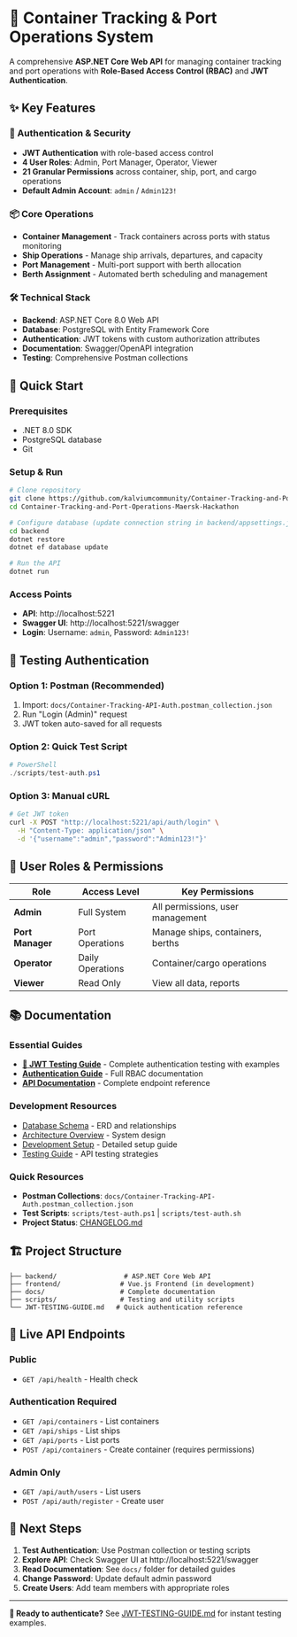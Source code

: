 # 🚢 Container Tracking & Port Operations System

A comprehensive **ASP.NET Core Web API** for managing container tracking and port operations with **Role-Based Access Control (RBAC)** and **JWT Authentication**.

## ✨ Key Features

### 🔐 Authentication & Security
- **JWT Authentication** with role-based access control
- **4 User Roles**: Admin, Port Manager, Operator, Viewer
- **21 Granular Permissions** across container, ship, port, and cargo operations
- **Default Admin Account**: `admin` / `Admin123!`

### 📦 Core Operations
- **Container Management** - Track containers across ports with status monitoring
- **Ship Operations** - Manage ship arrivals, departures, and capacity
- **Port Management** - Multi-port support with berth allocation
- **Berth Assignment** - Automated berth scheduling and management

### 🛠 Technical Stack
- **Backend**: ASP.NET Core 8.0 Web API
- **Database**: PostgreSQL with Entity Framework Core
- **Authentication**: JWT tokens with custom authorization attributes
- **Documentation**: Swagger/OpenAPI integration
- **Testing**: Comprehensive Postman collections

## 🚀 Quick Start

### Prerequisites
- .NET 8.0 SDK
- PostgreSQL database
- Git

### Setup & Run
```bash
# Clone repository
git clone https://github.com/kalviumcommunity/Container-Tracking-and-Port-Operations-Maersk-Hackathon.git
cd Container-Tracking-and-Port-Operations-Maersk-Hackathon

# Configure database (update connection string in backend/appsettings.json)
cd backend
dotnet restore
dotnet ef database update

# Run the API
dotnet run
```

### Access Points
- **API**: http://localhost:5221
- **Swagger UI**: http://localhost:5221/swagger
- **Login**: Username: `admin`, Password: `Admin123!`

## 🧪 Testing Authentication

### Option 1: Postman (Recommended)
1. Import: `docs/Container-Tracking-API-Auth.postman_collection.json`
2. Run "Login (Admin)" request
3. JWT token auto-saved for all requests

### Option 2: Quick Test Script
```powershell
# PowerShell
./scripts/test-auth.ps1
```

### Option 3: Manual cURL
```bash
# Get JWT token
curl -X POST "http://localhost:5221/api/auth/login" \
  -H "Content-Type: application/json" \
  -d '{"username":"admin","password":"Admin123!"}'
```

## 👥 User Roles & Permissions

| Role | Access Level | Key Permissions |
|------|-------------|-----------------|
| **Admin** | Full System | All permissions, user management |
| **Port Manager** | Port Operations | Manage ships, containers, berths |
| **Operator** | Daily Operations | Container/cargo operations |
| **Viewer** | Read Only | View all data, reports |

## 📚 Documentation

### Essential Guides
- **[🔐 JWT Testing Guide](JWT-TESTING-GUIDE.md)** - Complete authentication testing with examples
- **[Authentication Guide](docs/authentication-guide.md)** - Full RBAC documentation
- **[API Documentation](docs/api-specification.md)** - Complete endpoint reference

### Development Resources
- [Database Schema](docs/database-entity-relationships.md) - ERD and relationships
- [Architecture Overview](docs/architecture-overview.md) - System design
- [Development Setup](docs/development-setup-guide.md) - Detailed setup guide
- [Testing Guide](docs/testing_guide.md) - API testing strategies

### Quick Resources
- **Postman Collections**: `docs/Container-Tracking-API-Auth.postman_collection.json`
- **Test Scripts**: `scripts/test-auth.ps1` | `scripts/test-auth.sh`
- **Project Status**: [CHANGELOG.md](docs/CHANGELOG.md)

## 🏗 Project Structure

```
├── backend/                 # ASP.NET Core Web API
├── frontend/               # Vue.js Frontend (in development)
├── docs/                   # Complete documentation
├── scripts/                # Testing and utility scripts
└── JWT-TESTING-GUIDE.md   # Quick authentication reference
```

## 🔗 Live API Endpoints

### Public
- `GET /api/health` - Health check

### Authentication Required
- `GET /api/containers` - List containers
- `GET /api/ships` - List ships  
- `GET /api/ports` - List ports
- `POST /api/containers` - Create container (requires permissions)

### Admin Only
- `GET /api/auth/users` - List users
- `POST /api/auth/register` - Create user

## 🚀 Next Steps

1. **Test Authentication**: Use Postman collection or testing scripts
2. **Explore API**: Check Swagger UI at http://localhost:5221/swagger
3. **Read Documentation**: See `docs/` folder for detailed guides
4. **Change Password**: Update default admin password
5. **Create Users**: Add team members with appropriate roles

---

**🔐 Ready to authenticate?** See [JWT-TESTING-GUIDE.md](JWT-TESTING-GUIDE.md) for instant testing examples.